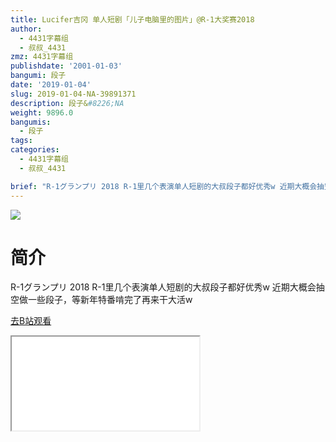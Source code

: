 ```yaml
---
title: Lucifer吉冈 单人短剧「儿子电脑里的图片」@R-1大奖赛2018
author:
  - 4431字幕组
  - 叔叔_4431
zmz: 4431字幕组
publishdate: '2001-01-03'
bangumi: 段子
date: '2019-01-04'
slug: 2019-01-04-NA-39891371
description: 段子&#8226;NA
weight: 9896.0
bangumis:
  - 段子
tags:
categories:
  - 4431字幕组
  - 叔叔_4431

brief: "R-1グランプリ 2018 R-1里几个表演单人短剧的大叔段子都好优秀w 近期大概会抽空做一些段子，等新年特番啃完了再来干大活w"
---
```

![](https://i.imgur.com/NdtL7NC.jpg)
# 简介  
R-1グランプリ 2018
R-1里几个表演单人短剧的大叔段子都好优秀w
近期大概会抽空做一些段子，等新年特番啃完了再来干大活w  

[去B站观看](https://www.bilibili.com/video/av39891371/)
<div class ="resp-container"><iframe class="testiframe" src="//player.bilibili.com/player.html?aid=39891371"", scrolling="no", allowfullscreen="true" > </iframe></div> 
